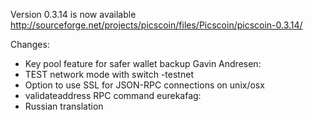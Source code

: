 Version 0.3.14 is now available
http://sourceforge.net/projects/picscoin/files/Picscoin/picscoin-0.3.14/

Changes:
* Key pool feature for safer wallet backup
Gavin Andresen:
* TEST network mode with switch -testnet
* Option to use SSL for JSON-RPC connections on unix/osx
* validateaddress RPC command
eurekafag:
* Russian translation
